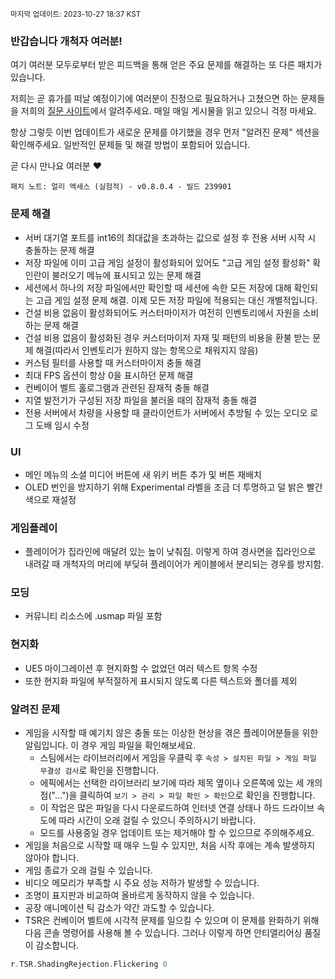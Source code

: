 <sup>마지막 업데이트: 2023-10-27 18:37 KST</sup>

### 반갑습니다 개척자 여러분!
여기 여러분 모두로부터 받은 피드백을 통해 얻은 주요 문제를 해결하는 또 다른 패치가 있습니다.

저희는 곧 휴가를 떠날 예정이기에 여러분이 진정으로 필요하거나 고쳤으면 하는 문제들을 저희의 [질문 사이트](https://questions.satisfactorygame.com/)에서 알려주세요. 매일 매일 게시물을 읽고 있으니 걱정 마세요.

항상 그렇듯 이번 업데이트가 새로운 문제를 야기했을 경우 먼저 "알려진 문제" 섹션을 확인해주세요. 일반적인 문제들 및 해결 방법이 포함되어 있습니다.

곧 다시 만나요 여러분 ❤️

```
패치 노트: 얼리 액세스 (실험적) - v0.8.0.4 - 빌드 239901
```

### 문제 해결
- 서버 대기열 포트를 int16의 최대값을 초과하는 값으로 설정 후 전용 서버 시작 시 충돌하는 문제 해결
- 저장 파일에 이미 고급 게임 설정이 활성화되어 있어도 "고급 게임 설정 활성화" 확인란이 불러오기 메뉴에 표시되고 있는 문제 해결
- 세션에서 하나의 저장 파일에서만 확인할 때 세션에 속한 모든 저장에 대해 확인되는 고급 게임 설정 문제 해결. 이제 모든 저장 파일에 적용되는 대신 개별적입니다.
- 건설 비용 없음이 활성화되어도 커스터마이저가 여전히 인벤토리에서 자원을 소비하는 문제 해결
- 건설 비용 없음이 활성화된 경우 커스터마이저 자재 및 패턴의 비용을 환불 받는 문제 해결(따라서 인벤토리가 원하지 않는 항목으로 채워지지 않음)
- 커스텀 필터를 사용할 때 커스터마이저 충돌 해결
- 최대 FPS 옵션이 항상 0을 표시하던 문제 해결
- 컨베이어 벨트 홀로그램과 관련된 잠재적 충돌 해결
- 지열 발전기가 구성된 저장 파일을 불러올 때의 잠재적 충돌 해결
- 전용 서버에서 차량을 사용할 때 클라이언트가 서버에서 추방될 수 있는 오디오 로그 도배 임시 수정

### UI
- 메인 메뉴의 소셜 미디어 버튼에 새 위키 버튼 추가 및 버튼 재배치
- OLED 번인을 방지하기 위해 Experimental 라벨을 조금 더 투명하고 덜 밝은 빨간색으로 재설정

### 게임플레이
- 플레이어가 집라인에 매달려 있는 높이 낮춰짐. 이렇게 하여 경사면을 집라인으로 내려갈 때 개척자의 머리에 부딪혀 플레이어가 케이블에서 분리되는 경우를 방지함.

### 모딩
- 커뮤니티 리소스에 .usmap 파일 포함

### 현지화
- UE5 마이그레이션 후 현지화할 수 없었던 여러 텍스트 항목 수정
- 또한 현지화 파일에 부적절하게 표시되지 않도록 다른 텍스트와 폴더를 제외

### 알려진 문제
- 게임을 시작할 때 예기치 않은 충돌 또는 이상한 현상을 겪은 플레이어분들을 위한 알림입니다. 이 경우 게임 파일을 확인해보세요.
  - 스팀에서는 라이브러리에서 게임을 우클릭 후 `속성 > 설치된 파일 > 게임 파일 무결성 검사`로 확인을 진행합니다.
  - 에픽에서는 선택한 라이브러리 보기에 따라 제목 옆이나 오른쪽에 있는 세 개의 점("...")을 클릭하여 `보기 > 관리 > 파일 확인 > 확인`으로 확인을 진행합니다.
  - 이 작업은 많은 파일을 다시 다운로드하여 인터넷 연결 상태나 하드 드라이브 속도에 따라 시간이 오래 걸릴 수 있으니 주의하시기 바랍니다.
  - 모드를 사용중일 경우 업데이트 또는 제거해야 할 수 있으므로 주의해주세요.
- 게임을 처음으로 시작할 때 매우 느릴 수 있지만, 처음 시작 후에는 계속 발생하지 않아야 합니다.
- 게임 종료가 오래 걸릴 수 있습니다.
- 비디오 메모리가 부족할 시 주요 성능 저하가 발생할 수 있습니다.
- 조명이 표지판과 비교하여 올바르게 동작하지 않을 수 있습니다.
- 공장 애니메이션 틱 감소가 약간 과도할 수 있습니다.
- TSR은 컨베이어 벨트에 시각적 문제를 일으킬 수 있으며 이 문제를 완화하기 위해 다음 콘솔 명령어를 사용해 볼 수 있습니다. 그러나 이렇게 하면 안티앨리어싱 품질이 감소합니다.
```cpp
r.TSR.ShadingRejection.Flickering 0
```